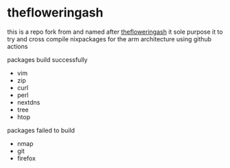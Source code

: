# thefloweringash
this is a repo fork from and named after [thefloweringash](https://github.com/thefloweringash/thefloweringash-armv7)
it sole purpose it to try and cross compile nixpackages for the arm architecture using github actions

packages build successfully
- vim
- zip
- curl
- perl
- nextdns
- tree
- htop

packages failed to build
- nmap
- git
- firefox
